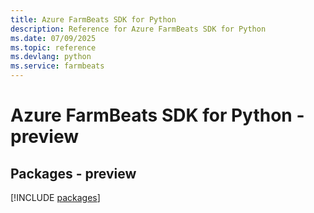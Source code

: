 ```yaml
---
title: Azure FarmBeats SDK for Python
description: Reference for Azure FarmBeats SDK for Python
ms.date: 07/09/2025
ms.topic: reference
ms.devlang: python
ms.service: farmbeats
---
```

# Azure FarmBeats SDK for Python - preview
## Packages - preview
[!INCLUDE [packages](farmbeats-index.md)]